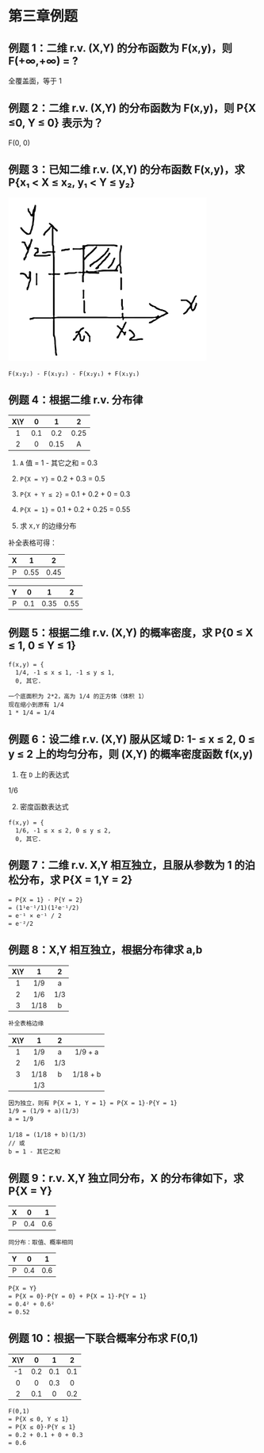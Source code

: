 # 第三章例题

## 例题 1：二维 r.v. (X,Y) 的分布函数为 F(x,y)，则 F(+∞,+∞) = ?

全覆盖面，等于 1

## 例题 2：二维 r.v. (X,Y) 的分布函数为 F(x,y)，则 P{X ≤0, Y ≤ 0} 表示为？

F(0, 0)

## 例题 3：已知二维 r.v. (X,Y) 的分布函数 F(x,y)，求 P{x₁ < X ≤ x₂, y₁ < Y ≤ y₂}

![X2120102.04183.03.04.png](../img/X2120102.04183.03.04.png)

```
F(x₂y₂) - F(x₁y₂) - F(x₂y₁) + F(x₁y₁)
```

## 例题 4：根据二维 r.v. 分布律

| X\Y | 0 | 1 | 2 |
| :--: | :--: | :--: | :--: |
| 1 | 0.1 | 0.2 | 0.25 |
| 2 | 0 | 0.15 | A |

1. `A` 值 = 1 - 其它之和 = 0.3
2. `P{X = Y}` = 0.2 + 0.3 = 0.5
3. `P{X + Y ≤ 2}` = 0.1 + 0.2 + 0 = 0.3
4. `P{X = 1}` = 0.1 + 0.2 + 0.25 = 0.55

5. 求 `X,Y` 的边缘分布

补全表格可得：

| X | 1 | 2 |
| :--: | :--: | :--: |
| P | 0.55 | 0.45 |

| Y | 0 | 1 | 2 |
| :--: | :--: | :--: | :--: |
| P | 0.1 | 0.35 | 0.55 |

## 例题 5：根据二维 r.v. (X,Y) 的概率密度，求 P{0 ≤ X ≤ 1, 0 ≤ Y ≤ 1}

```
f(x,y) = {
  1/4, -1 ≤ x ≤ 1, -1 ≤ y ≤ 1,
  0, 其它.
```

```
一个底面积为 2*2，高为 1/4 的正方体（体积 1）
现在缩小到原有 1/4
1 * 1/4 = 1/4
```

## 例题 6：设二维 r.v. (X,Y) 服从区域 D: 1- ≤ x ≤ 2, 0 ≤ y ≤ 2 上的均匀分布，则 (X,Y) 的概率密度函数 f(x,y)

1. 在 `D` 上的表达式

1/6

2. 密度函数表达式

```
f(x,y) = {
  1/6, -1 ≤ x ≤ 2, 0 ≤ y ≤ 2,
  0, 其它.
```

## 例题 7：二维 r.v. X,Y 相互独立，且服从参数为 1 的泊松分布，求 P{X = 1,Y = 2}

```
= P{X = 1} · P{Y = 2}
= (1¹e⁻¹/1)(1²e⁻¹/2)
= e⁻¹ × e⁻¹ / 2
= e⁻²/2
```

## 例题 8：X,Y 相互独立，根据分布律求 a,b

| X\Y | 1 | 2 |
| :--: | :--: | :--: |
| 1 | 1/9 | a |
| 2 | 1/6 | 1/3 |
| 3 | 1/18 | b |

```
补全表格边缘
```

| X\Y | 1 | 2 | |
| :--: | :--: | :--: | :--: |
| 1 | 1/9 | a | 1/9 + a |
| 2 | 1/6 | 1/3 | |
| 3 | 1/18 | b | 1/18 + b |
| | 1/3 | | |

```
因为独立，则有 P{X = 1, Y = 1} = P{X = 1}·P{Y = 1}
1/9 = (1/9 + a)(1/3)
a = 1/9

1/18 = (1/18 + b)(1/3)
// 或
b = 1 - 其它之和
```

## 例题 9：r.v. X,Y 独立同分布，X 的分布律如下，求 P{X = Y}

| X | 0 | 1 |
| :--: | :--: | :--: |
| P | 0.4 | 0.6 |

```
同分布：取值、概率相同
```

| Y | 0 | 1 |
| :--: | :--: | :--: |
| P | 0.4 | 0.6 |

```
P{X = Y}
= P{X = 0}·P{Y = 0} + P{X = 1}·P{Y = 1}
= 0.4² + 0.6²
= 0.52
```

## 例题 10：根据一下联合概率分布求 F(0,1)

| X\Y | 0 | 1 | 2 |
| :--: | :--: | :--: | :--: |
| -1 | 0.2 | 0.1 | 0.1 |
| 0 | 0 | 0.3 | 0 |
| 2 | 0.1 | 0 | 0.2 |

```
F(0,1)
= P{X ≤ 0, Y ≤ 1}
= P{X ≤ 0}·P{Y ≤ 1}
= 0.2 + 0.1 + 0 + 0.3
= 0.6
```
